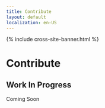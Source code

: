 ```yaml
---
title: Contribute
layout: default
localization: en-US
---
```


{% include cross-site-banner.html %}

# Contribute

## Work In Progress

Coming Soon
